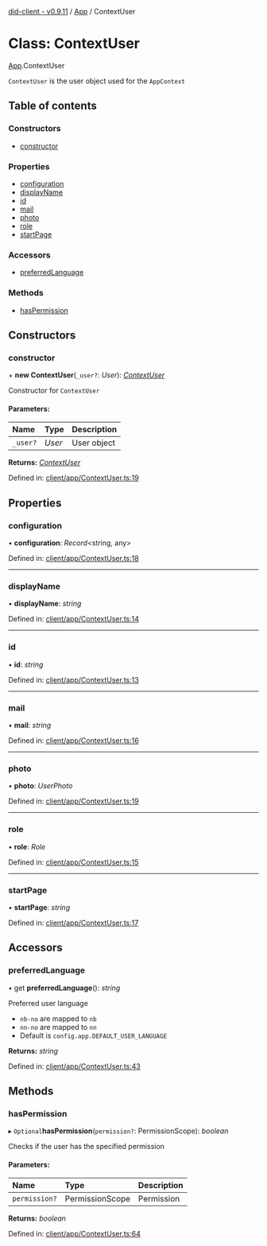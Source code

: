 [did-client - v0.9.11](../README.md) / [App](../modules/app.md) / ContextUser

# Class: ContextUser

[App](../modules/app.md).ContextUser

`ContextUser` is the user object used for
the `AppContext`

## Table of contents

### Constructors

- [constructor](app.contextuser.md#constructor)

### Properties

- [configuration](app.contextuser.md#configuration)
- [displayName](app.contextuser.md#displayname)
- [id](app.contextuser.md#id)
- [mail](app.contextuser.md#mail)
- [photo](app.contextuser.md#photo)
- [role](app.contextuser.md#role)
- [startPage](app.contextuser.md#startpage)

### Accessors

- [preferredLanguage](app.contextuser.md#preferredlanguage)

### Methods

- [hasPermission](app.contextuser.md#haspermission)

## Constructors

### constructor

\+ **new ContextUser**(`_user?`: *User*): [*ContextUser*](app.contextuser.md)

Constructor for `ContextUser`

#### Parameters:

Name | Type | Description |
:------ | :------ | :------ |
`_user?` | *User* | User object    |

**Returns:** [*ContextUser*](app.contextuser.md)

Defined in: [client/app/ContextUser.ts:19](https://github.com/Puzzlepart/did/blob/dev/client/app/ContextUser.ts#L19)

## Properties

### configuration

• **configuration**: *Record*<string, any\>

Defined in: [client/app/ContextUser.ts:18](https://github.com/Puzzlepart/did/blob/dev/client/app/ContextUser.ts#L18)

___

### displayName

• **displayName**: *string*

Defined in: [client/app/ContextUser.ts:14](https://github.com/Puzzlepart/did/blob/dev/client/app/ContextUser.ts#L14)

___

### id

• **id**: *string*

Defined in: [client/app/ContextUser.ts:13](https://github.com/Puzzlepart/did/blob/dev/client/app/ContextUser.ts#L13)

___

### mail

• **mail**: *string*

Defined in: [client/app/ContextUser.ts:16](https://github.com/Puzzlepart/did/blob/dev/client/app/ContextUser.ts#L16)

___

### photo

• **photo**: *UserPhoto*

Defined in: [client/app/ContextUser.ts:19](https://github.com/Puzzlepart/did/blob/dev/client/app/ContextUser.ts#L19)

___

### role

• **role**: *Role*

Defined in: [client/app/ContextUser.ts:15](https://github.com/Puzzlepart/did/blob/dev/client/app/ContextUser.ts#L15)

___

### startPage

• **startPage**: *string*

Defined in: [client/app/ContextUser.ts:17](https://github.com/Puzzlepart/did/blob/dev/client/app/ContextUser.ts#L17)

## Accessors

### preferredLanguage

• get **preferredLanguage**(): *string*

Preferred user language

- `nb-no` are mapped to `nb`
- `nn-no` are mapped to `nn`
- Default is `config.app.DEFAULT_USER_LANGUAGE`

**Returns:** *string*

Defined in: [client/app/ContextUser.ts:43](https://github.com/Puzzlepart/did/blob/dev/client/app/ContextUser.ts#L43)

## Methods

### hasPermission

▸ `Optional`**hasPermission**(`permission?`: PermissionScope): *boolean*

Checks if the user has the specified permission

#### Parameters:

Name | Type | Description |
:------ | :------ | :------ |
`permission?` | PermissionScope | Permission    |

**Returns:** *boolean*

Defined in: [client/app/ContextUser.ts:64](https://github.com/Puzzlepart/did/blob/dev/client/app/ContextUser.ts#L64)
